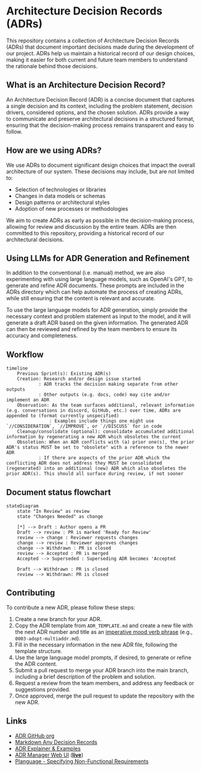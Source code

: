 # Architecture Decision Records (ADRs)

This repository contains a collection of Architecture Decision Records (ADRs) that document important decisions made during the development of our project.
ADRs help us maintain a historical record of our design choices, making it easier for both current and future team members to understand the rationale behind those decisions.

## What is an Architecture Decision Record?

An Architecture Decision Record (ADR) is a concise document that captures a single decision and its context, including the problem statement, decision drivers, considered options, and the chosen solution.
ADRs provide a way to communicate and preserve architectural decisions in a structured format, ensuring that the decision-making process remains transparent and easy to follow.

## How are we using ADRs?

We use ADRs to document significant design choices that impact the overall architecture of our system.
These decisions may include, but are not limited to:

- Selection of technologies or libraries
- Changes in data models or schemas
- Design patterns or architectural styles
- Adoption of new processes or methodologies

We aim to create ADRs as early as possible in the decision-making process, allowing for review and discussion by the entire team.
ADRs are then committed to this repository, providing a historical record of our architectural decisions.

## Using LLMs for ADR Generation and Refinement

In addition to the conventional (i.e. manual) method, we are also experimenting with using large language models, such as OpenAI's GPT, to generate and refine ADR documents.
These prompts are included in the ADRs directory which can help automate the process of creating ADRs, while still ensuring that the content is relevant and accurate.

To use the large language models for ADR generation, simply provide the necessary context and problem statement as input to the model, and it will generate a draft ADR based on the given information.
The generated ADR can then be reviewed and refined by the team members to ensure its accuracy and completeness.

## Workflow

```mermaid
timeline
    Previous Sprint(s): Existing ADR(s)
    Creation: Research and/or design issue started
            : ADR tracks the decision making separate from other outputs
            : Other outputs (e.g. docs, code) may cite and/or implement an ADR
    Observation: As the team surfaces additional, relevant information   (e.g. conversations in discord, GitHub, etc.) over time, ADRs are appended to (format currently unspecified)
                : Examples include things one might use  `//CONSIDERATION`, `//IMPROVE`, or `//DISCUSS` for in code
    Cleanup/consolidate (optional): consolidate accumulated additional information by regenerating a new ADR which obsoletes the current
    Obsoletion: When an ADR conflicts with (a) prior one(s), the prior ADR's status MUST be set to "obsolete" with a reference to the newer ADR
            : If there are aspects of the prior ADR which the conflicting ADR does not address they MUST be consolidated (regenerated) into an additional (new) ADR which also obsoletes the prior ADR(s). This should all surface during review, if not sooner
```

## Document status flowchart

```mermaid
stateDiagram
    state "In Review" as review
    state "Changes Needed" as change
    
    [*] --> Draft : Author opens a PR
    Draft --> review : PR is marked 'Ready for Review'
    review --> change : Reviewer requests changes
    change --> review : Reviewer approves changes
    change --> Withdrawn : PR is closed
    review --> Accepted : PR is merged
    Accepted --> Superseded : Superseding ADR becomes 'Accepted

    Draft --> Withdrawn : PR is closed
    review --> Withdrawn: PR is closed
```

## Contributing

To contribute a new ADR, please follow these steps:

1. Create a new branch for your ADR.
2. Copy the ADR template from `ADR_TEMPLATE.md` and create a new file with the next ADR number and title as an [imperative mood verb phrase](https://en.wikipedia.org/wiki/Imperative_mood) (e.g., `0003-adopt-multiaddr.md`).
3. Fill in the necessary information in the new ADR file, following the template structure.
4. Use the large language model prompts, if desired, to generate or refine the ADR content.
5. Submit a pull request to merge your ADR branch into the main branch, including a brief description of the problem and solution.
6. Request a review from the team members, and address any feedback or suggestions provided.
7. Once approved, merge the pull request to update the repository with the new ADR.

## Links

- [ADR GitHub org](https://adr.github.io/)
- [Markdown Any Decision Records](https://adr.github.io/madr/)
- [ADR Explainer & Examples](https://github.com/joelparkerhenderson/architecture-decision-record)
- [ADR Manager Web UI](https://github.com/adr/adr-manager) (**[live](https://adr.github.io/adr-manager/#/)**)
- [Planguage - Specifying Non-Functional Requirements](https://www.iaria.org/conferences2012/filesICCGI12/Tutorial%20Specifying%20Effective%20Non-func.pdf)